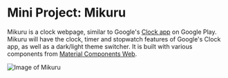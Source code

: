 # Mini Project: Mikuru
Mikuru is a clock webpage, similar to Google's [Clock app](https://play.google.com/store/apps/details?id=com.google.android.deskclock) on Google Play. Mikuru will have the clock, timer and stopwatch features of Google's Clock app, as well as a dark/light theme switcher. It is built with various components from [Material Components Web](https://github.com/material-components/material-components-web).

![Image of Mikuru](https://vignette.wikia.nocookie.net/haruhi/images/4/4d/Mikuru_Asahina.png)